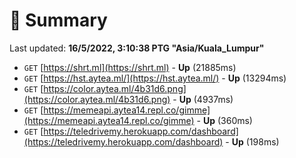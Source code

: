 # 📖 Summary
Last updated: **16/5/2022, 3:10:38 PTG "Asia/Kuala_Lumpur"**

- `GET` [https://shrt.ml](https://shrt.ml) - **Up** (21885ms)
- `GET` [https://hst.aytea.ml/](https://hst.aytea.ml/) - **Up** (13294ms)
- `GET` [https://color.aytea.ml/4b31d6.png](https://color.aytea.ml/4b31d6.png) - **Up** (4937ms)
- `GET` [https://memeapi.aytea14.repl.co/gimme](https://memeapi.aytea14.repl.co/gimme) - **Up** (360ms)
- `GET` [https://teledrivemy.herokuapp.com/dashboard](https://teledrivemy.herokuapp.com/dashboard) - **Up** (198ms)
